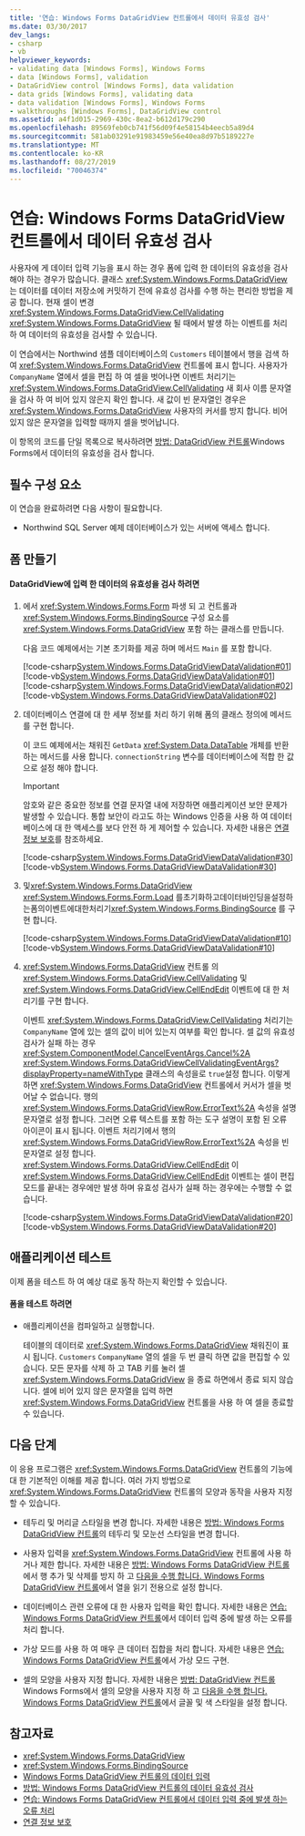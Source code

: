 ```yaml
---
title: '연습: Windows Forms DataGridView 컨트롤에서 데이터 유효성 검사'
ms.date: 03/30/2017
dev_langs:
- csharp
- vb
helpviewer_keywords:
- validating data [Windows Forms], Windows Forms
- data [Windows Forms], validation
- DataGridView control [Windows Forms], data validation
- data grids [Windows Forms], validating data
- data validation [Windows Forms], Windows Forms
- walkthroughs [Windows Forms], DataGridView control
ms.assetid: a4f1d015-2969-430c-8ea2-b612d179c290
ms.openlocfilehash: 89569feb0cb741f56d09f4e58154b4eecb5a89d4
ms.sourcegitcommit: 581ab03291e91983459e56e40ea8d97b5189227e
ms.translationtype: MT
ms.contentlocale: ko-KR
ms.lasthandoff: 08/27/2019
ms.locfileid: "70046374"
---
```

# <a name="walkthrough-validating-data-in-the-windows-forms-datagridview-control"></a>연습: Windows Forms DataGridView 컨트롤에서 데이터 유효성 검사

사용자에 게 데이터 입력 기능을 표시 하는 경우 폼에 입력 한 데이터의 유효성을 검사 해야 하는 경우가 많습니다. 클래스 <xref:System.Windows.Forms.DataGridView> 는 데이터를 데이터 저장소에 커밋하기 전에 유효성 검사를 수행 하는 편리한 방법을 제공 합니다. 현재 셀이 변경 <xref:System.Windows.Forms.DataGridView.CellValidating> <xref:System.Windows.Forms.DataGridView> 될 때에서 발생 하는 이벤트를 처리 하 여 데이터의 유효성을 검사할 수 있습니다.

이 연습에서는 Northwind 샘플 데이터베이스의 `Customers` 테이블에서 행을 검색 하 여 <xref:System.Windows.Forms.DataGridView> 컨트롤에 표시 합니다. 사용자가 `CompanyName` 열에서 셀을 편집 하 여 셀을 벗어나면 이벤트 처리기는 <xref:System.Windows.Forms.DataGridView.CellValidating> 새 회사 이름 문자열을 검사 하 여 비어 있지 않은지 확인 합니다. 새 값이 빈 문자열인 경우은 <xref:System.Windows.Forms.DataGridView> 사용자의 커서를 방지 합니다. 비어 있지 않은 문자열을 입력할 때까지 셀을 벗어납니다.

이 항목의 코드를 단일 목록으로 복사하려면 [방법: DataGridView 컨트롤](how-to-validate-data-in-the-windows-forms-datagridview-control.md)Windows Forms에서 데이터의 유효성을 검사 합니다.

## <a name="prerequisites"></a>필수 구성 요소

이 연습을 완료하려면 다음 사항이 필요합니다.

- Northwind SQL Server 예제 데이터베이스가 있는 서버에 액세스 합니다.

## <a name="creating-the-form"></a>폼 만들기

#### <a name="to-validate-data-entered-in-a-datagridview"></a>DataGridView에 입력 한 데이터의 유효성을 검사 하려면

1. 에서 <xref:System.Windows.Forms.Form> 파생 되 고 컨트롤과 <xref:System.Windows.Forms.BindingSource> 구성 요소를 <xref:System.Windows.Forms.DataGridView> 포함 하는 클래스를 만듭니다.

    다음 코드 예제에서는 기본 초기화를 제공 하며 메서드 `Main` 를 포함 합니다.

    [!code-csharp[System.Windows.Forms.DataGridViewDataValidation#01](~/samples/snippets/csharp/VS_Snippets_Winforms/System.Windows.Forms.DataGridViewDataValidation/CS/datavalidation.cs#01)]
    [!code-vb[System.Windows.Forms.DataGridViewDataValidation#01](~/samples/snippets/visualbasic/VS_Snippets_Winforms/System.Windows.Forms.DataGridViewDataValidation/VB/datavalidation.vb#01)]
    [!code-csharp[System.Windows.Forms.DataGridViewDataValidation#02](~/samples/snippets/csharp/VS_Snippets_Winforms/System.Windows.Forms.DataGridViewDataValidation/CS/datavalidation.cs#02)]
    [!code-vb[System.Windows.Forms.DataGridViewDataValidation#02](~/samples/snippets/visualbasic/VS_Snippets_Winforms/System.Windows.Forms.DataGridViewDataValidation/VB/datavalidation.vb#02)]

2. 데이터베이스 연결에 대 한 세부 정보를 처리 하기 위해 폼의 클래스 정의에 메서드를 구현 합니다.

    이 코드 예제에서는 채워진 `GetData` <xref:System.Data.DataTable> 개체를 반환 하는 메서드를 사용 합니다. `connectionString` 변수를 데이터베이스에 적합 한 값으로 설정 해야 합니다.

    > [!IMPORTANT]
    > 암호와 같은 중요한 정보를 연결 문자열 내에 저장하면 애플리케이션 보안 문제가 발생할 수 있습니다. 통합 보안이 라고도 하는 Windows 인증을 사용 하 여 데이터베이스에 대 한 액세스를 보다 안전 하 게 제어할 수 있습니다. 자세한 내용은 [연결 정보 보호](../../data/adonet/protecting-connection-information.md)를 참조하세요.

    [!code-csharp[System.Windows.Forms.DataGridViewDataValidation#30](~/samples/snippets/csharp/VS_Snippets_Winforms/System.Windows.Forms.DataGridViewDataValidation/CS/datavalidation.cs#30)]
    [!code-vb[System.Windows.Forms.DataGridViewDataValidation#30](~/samples/snippets/visualbasic/VS_Snippets_Winforms/System.Windows.Forms.DataGridViewDataValidation/VB/datavalidation.vb#30)]

3. 및<xref:System.Windows.Forms.DataGridView> <xref:System.Windows.Forms.Form.Load> 를초기화하고데이터바인딩을설정하는폼의이벤트에대한처리기<xref:System.Windows.Forms.BindingSource> 를 구현 합니다.

    [!code-csharp[System.Windows.Forms.DataGridViewDataValidation#10](~/samples/snippets/csharp/VS_Snippets_Winforms/System.Windows.Forms.DataGridViewDataValidation/CS/datavalidation.cs#10)]
    [!code-vb[System.Windows.Forms.DataGridViewDataValidation#10](~/samples/snippets/visualbasic/VS_Snippets_Winforms/System.Windows.Forms.DataGridViewDataValidation/VB/datavalidation.vb#10)]

4. <xref:System.Windows.Forms.DataGridView> 컨트롤 의<xref:System.Windows.Forms.DataGridView.CellValidating> 및<xref:System.Windows.Forms.DataGridView.CellEndEdit> 이벤트에 대 한 처리기를 구현 합니다.

    이벤트 <xref:System.Windows.Forms.DataGridView.CellValidating> 처리기는 `CompanyName` 열에 있는 셀의 값이 비어 있는지 여부를 확인 합니다. 셀 값의 유효성 검사가 실패 하는 경우 <xref:System.ComponentModel.CancelEventArgs.Cancel%2A> <xref:System.Windows.Forms.DataGridViewCellValidatingEventArgs?displayProperty=nameWithType> 클래스의 속성을로 `true`설정 합니다. 이렇게 하면 <xref:System.Windows.Forms.DataGridView> 컨트롤에서 커서가 셀을 벗어날 수 없습니다. 행의 <xref:System.Windows.Forms.DataGridViewRow.ErrorText%2A> 속성을 설명 문자열로 설정 합니다. 그러면 오류 텍스트를 포함 하는 도구 설명이 포함 된 오류 아이콘이 표시 됩니다. 이벤트 처리기에서 행의 <xref:System.Windows.Forms.DataGridViewRow.ErrorText%2A> 속성을 빈 문자열로 설정 합니다. <xref:System.Windows.Forms.DataGridView.CellEndEdit> 이 <xref:System.Windows.Forms.DataGridView.CellEndEdit> 이벤트는 셀이 편집 모드를 끝내는 경우에만 발생 하며 유효성 검사가 실패 하는 경우에는 수행할 수 없습니다.

    [!code-csharp[System.Windows.Forms.DataGridViewDataValidation#20](~/samples/snippets/csharp/VS_Snippets_Winforms/System.Windows.Forms.DataGridViewDataValidation/CS/datavalidation.cs#20)]
    [!code-vb[System.Windows.Forms.DataGridViewDataValidation#20](~/samples/snippets/visualbasic/VS_Snippets_Winforms/System.Windows.Forms.DataGridViewDataValidation/VB/datavalidation.vb#20)]

## <a name="testing-the-application"></a>애플리케이션 테스트

이제 폼을 테스트 하 여 예상 대로 동작 하는지 확인할 수 있습니다.

#### <a name="to-test-the-form"></a>폼을 테스트 하려면

- 애플리케이션을 컴파일하고 실행합니다.

  테이블의 데이터로 <xref:System.Windows.Forms.DataGridView> 채워진이 표시 됩니다. `Customers` `CompanyName` 열의 셀을 두 번 클릭 하면 값을 편집할 수 있습니다. 모든 문자를 삭제 하 고 TAB 키를 눌러 셀 <xref:System.Windows.Forms.DataGridView> 을 종료 하면에서 종료 되지 않습니다. 셀에 비어 있지 않은 문자열을 입력 하면 <xref:System.Windows.Forms.DataGridView> 컨트롤을 사용 하 여 셀을 종료할 수 있습니다.

## <a name="next-steps"></a>다음 단계

이 응용 프로그램은 <xref:System.Windows.Forms.DataGridView> 컨트롤의 기능에 대 한 기본적인 이해를 제공 합니다. 여러 가지 방법으로 <xref:System.Windows.Forms.DataGridView> 컨트롤의 모양과 동작을 사용자 지정할 수 있습니다.

- 테두리 및 머리글 스타일을 변경 합니다. 자세한 내용은 [방법: Windows Forms DataGridView 컨트롤](change-the-border-and-gridline-styles-in-the-datagrid.md)의 테두리 및 모눈선 스타일을 변경 합니다.

- 사용자 입력을 <xref:System.Windows.Forms.DataGridView> 컨트롤에 사용 하거나 제한 합니다. 자세한 내용은 [방법: Windows Forms DataGridView 컨트롤](prevent-row-addition-and-deletion-datagridview.md)에서 행 추가 및 삭제를 방지 하 고 [다음을 수행 합니다. Windows Forms DataGridView 컨트롤](how-to-make-columns-read-only-in-the-windows-forms-datagridview-control.md)에서 열을 읽기 전용으로 설정 합니다.

- 데이터베이스 관련 오류에 대 한 사용자 입력을 확인 합니다. 자세한 내용은 [연습: Windows Forms DataGridView 컨트롤](handling-errors-that-occur-during-data-entry-in-the-datagrid.md)에서 데이터 입력 중에 발생 하는 오류를 처리 합니다.

- 가상 모드를 사용 하 여 매우 큰 데이터 집합을 처리 합니다. 자세한 내용은 [연습: Windows Forms DataGridView 컨트롤](implementing-virtual-mode-wf-datagridview-control.md)에서 가상 모드 구현.

- 셀의 모양을 사용자 지정 합니다. 자세한 내용은 [방법: DataGridView 컨트롤](customize-the-appearance-of-cells-in-the-datagrid.md) Windows Forms에서 셀의 모양을 사용자 지정 하 고 [다음을 수행 합니다. Windows Forms DataGridView 컨트롤](how-to-set-font-and-color-styles-in-the-windows-forms-datagridview-control.md)에서 글꼴 및 색 스타일을 설정 합니다.

## <a name="see-also"></a>참고자료

- <xref:System.Windows.Forms.DataGridView>
- <xref:System.Windows.Forms.BindingSource>
- [Windows Forms DataGridView 컨트롤의 데이터 입력](data-entry-in-the-windows-forms-datagridview-control.md)
- [방법: Windows Forms DataGridView 컨트롤의 데이터 유효성 검사](how-to-validate-data-in-the-windows-forms-datagridview-control.md)
- [연습: Windows Forms DataGridView 컨트롤에서 데이터 입력 중에 발생 하는 오류 처리](handling-errors-that-occur-during-data-entry-in-the-datagrid.md)
- [연결 정보 보호](../../data/adonet/protecting-connection-information.md)
